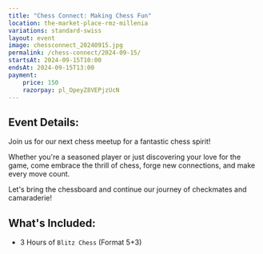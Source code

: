 ```yaml
---
title: "Chess Connect: Making Chess Fun"
location: the-market-place-rmz-millenia
variations: standard-swiss
layout: event
image: chessconnect_20240915.jpg
permalink: /chess-connect/2024-09-15/
startsAt: 2024-09-15T10:00
endsAt: 2024-09-15T13:00
payment:
    price: 150
    razorpay: pl_OpeyZ8VEPjzUcN
---
```

## Event Details:

Join us for our next chess meetup for a fantastic chess
spirit!

Whether you're a seasoned player or just discovering your love
for the game, come embrace the thrill of chess, forge new connections, and
make every move count. 

Let's bring the chessboard and continue our
journey of checkmates and camaraderie!

## What's Included:
- 3 Hours of `Blitz Chess` (Format 5+3)
